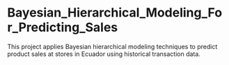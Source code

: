 # Bayesian_Hierarchical_Modeling_For_Predicting_Sales
This project applies Bayesian hierarchical modeling techniques to predict product sales at stores in Ecuador using historical transaction data.

